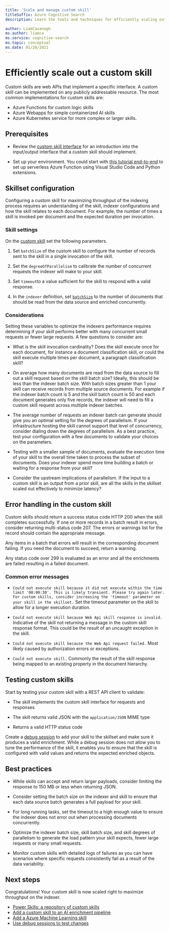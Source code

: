 ```yaml
---
title: 'Scale and manage custom skill'
titleSuffix: Azure Cognitive Search
description: Learn the tools and techniques for efficiently scaling out a custom skill for maximum throughput. Custom skills invoke custom AI models or logic that you can add to an AI-enriched indexing pipeline in Azure Cognitive Search.

author: LiamCavanagh
ms.author: liamca
ms.service: cognitive-search
ms.topic: conceptual
ms.date: 01/28/2021
---
```


# Efficiently scale out a custom skill

Custom skills are web APIs that implement a specific interface. A custom skill can be implemented on any publicly addressable resource. The most common implementations for custom skills are:
* Azure Functions for custom logic skills
* Azure Webapps for simple containerized AI skills
* Azure Kubernetes service for more complex or larger skills.

## Prerequisites

+ Review the [custom skill interface](cognitive-search-custom-skill-interface.md) for an introduction into the input/output interface that a custom skill should implement.

+ Set up your environment. You could start with [this tutorial end-to-end](../azure-functions/create-first-function-vs-code-python.md) to set up serverless Azure Function using Visual Studio Code and Python extensions.

## Skillset configuration

Configuring a custom skill for maximizing throughput of the indexing process requires an understanding of the skill, indexer configurations and how the skill relates to each document. For example, the number of times a skill is invoked per document and the expected duration per invocation.

### Skill settings

On the [custom skill](cognitive-search-custom-skill-web-api.md) set the following parameters.

1. Set `batchSize` of the custom skill to configure the number of records sent to the skill in a single invocation of the skill.

2. Set the `degreeOfParallelism` to calibrate the number of concurrent requests the indexer will make to your skill.

3. Set `timeout`to a value sufficient for the skill to respond with a valid response.

4. In the `indexer` definition, set [`batchSize`](/rest/api/searchservice/create-indexer#indexer-parameters) to the number of documents that should be read from the data source and enriched concurrently.

### Considerations

Setting these variables to optimize the indexers performance requires determining if your skill performs better with many concurrent small requests or fewer large requests. A few questions to consider are:

* What is the skill invocation cardinality? Does the skill execute once for each document, for instance a document classification skill, or could the skill execute multiple times per document, a paragraph classification skill?

* On average how many documents are read from the data source to fill out a skill request based on the skill batch size? Ideally, this should be less than the indexer batch size. With batch sizes greater than 1 your skill can receive records from multiple source documents. For example if the indexer batch count is 5 and the skill batch count is 50 and each document generates only five records, the indexer will need to fill a custom skill request across multiple indexer batches.

* The average number of requests an indexer batch can generate should give you an optimal setting for the degrees of parallelism. If your infrastructure hosting the skill cannot support that level of concurrency, consider dialing down the degrees of parallelism. As a best practice, test your configuration with a few documents to validate your choices on the parameters.

* Testing with a smaller sample of documents, evaluate the execution time of your skill to the overall time taken to process the subset of documents. Does your indexer spend more time building a batch or waiting for a response from your skill? 

* Consider the upstream implications of parallelism. If the input to a custom skill is an output from a prior skill, are all the skills in the skillset scaled out effectively to minimize latency?

## Error handling in the custom skill

Custom skills should return a success status code HTTP 200 when the skill completes successfully. If one or more records in a batch result in errors, consider returning multi-status code 207. The errors or warnings list for the record should contain the appropriate message.

Any items in a batch that errors will result in the corresponding document failing. If you need the document to succeed, return a warning.

Any status code over 299 is evaluated as an error and all the enrichments are failed resulting in a failed document. 

### Common error messages

* `Could not execute skill because it did not execute within the time limit '00:00:30'. This is likely transient. Please try again later. For custom skills, consider increasing the 'timeout' parameter on your skill in the skillset.` Set the timeout parameter on the skill to allow for a longer execution duration.

* `Could not execute skill because Web Api skill response is invalid.` Indicative of the skill not returning a message in the custom skill response format. This could be the result of an uncaught exception in the skill.

* `Could not execute skill because the Web Api request failed.` Most likely caused by authorization errors or exceptions.

* `Could not execute skill.` Commonly the result of the skill response being mapped to an existing property in the document hierarchy.

## Testing custom skills

Start by testing your custom skill with a REST API client to validate:

* The skill implements the custom skill interface for requests and responses

* The skill returns valid JSON with the `application/JSON` MIME type

* Returns a valid HTTP status code

Create a [debug session](cognitive-search-debug-session.md) to add your skill to the skillset and make sure it produces a valid enrichment. While a debug session does not allow you to tune the performance of the skill, it enables you to ensure that the skill is configured with valid values and returns the expected enriched objects.

## Best practices

* While skills can accept and return larger payloads, consider limiting the response to 150 MB or less when returning JSON.

* Consider setting the batch size on the indexer and skill to ensure that each data source batch generates a full payload for your skill.

* For long running tasks, set the timeout to a high enough value to ensure the indexer does not error out when processing documents concurrently.

* Optimize the indexer batch size, skill batch size, and skill degrees of parallelism to generate the load pattern your skill expects, fewer large requests or many small requests.

* Monitor custom skills with detailed logs of failures as you can have scenarios where specific requests consistently fail as a result of the data variability.


## Next steps
Congratulations! Your custom skill is now scaled right to maximize throughput on the indexer. 

+ [Power Skills: a repository of custom skills](https://github.com/Azure-Samples/azure-search-power-skills)
+ [Add a custom skill to an AI enrichment pipeline](cognitive-search-custom-skill-interface.md)
+ [Add a Azure Machine Learning skill](./cognitive-search-aml-skill.md)
+ [Use debug sessions to test changes](./cognitive-search-debug-session.md)